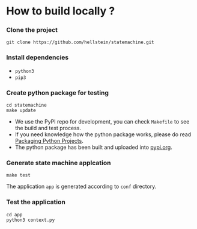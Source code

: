 # How to build locally ?

### Clone the project
```
git clone https://github.com/hellstein/statemachine.git
```

### Install dependencies
* `python3`
* `pip3`

### Create python package for testing
```
cd statemachine
make update
```
* We use the PyPI repo for development, you can check `Makefile` to see the build and test process.
* If you need knowledge how the python package works, please do read [Packaging Python Projects](https://packaging.python.org/tutorials/packaging-projects/).
* The python package has been built and uploaded into [pypi.org](https://pypi.org/project/smgen/).

### Generate state machine applcation
```
make test
```
The application `app` is generated according to `conf` directory.

### Test the application
```
cd app
python3 context.py
```
